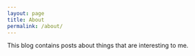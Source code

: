```yaml
---
layout: page
title: About
permalink: /about/
---
```


This blog contains posts about things that are interesting to me.
